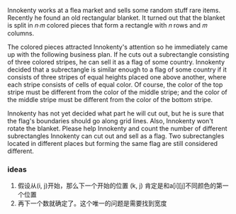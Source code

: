 Innokenty works at a flea market and sells some random stuff rare items. Recently he found an old rectangular blanket. It turned out that the blanket is split in 𝑛⋅𝑚
 colored pieces that form a rectangle with 𝑛
 rows and 𝑚
 columns.

The colored pieces attracted Innokenty's attention so he immediately came up with the following business plan. If he cuts out a subrectangle consisting of three colored stripes, he can sell it as a flag of some country. Innokenty decided that a subrectangle is similar enough to a flag of some country if it consists of three stripes of equal heights placed one above another, where each stripe consists of cells of equal color. Of course, the color of the top stripe must be different from the color of the middle stripe; and the color of the middle stripe must be different from the color of the bottom stripe.

Innokenty has not yet decided what part he will cut out, but he is sure that the flag's boundaries should go along grid lines. Also, Innokenty won't rotate the blanket. Please help Innokenty and count the number of different subrectangles Innokenty can cut out and sell as a flag. Two subrectangles located in different places but forming the same flag are still considered different.

### ideas
1. 假设从(i, j)开始，那么下一个开始的位置 (k, j) 肯定是和a[i][j]不同颜色的第一个位置
2. 再下一个数就确定了。这个唯一的问题是需要找到宽度